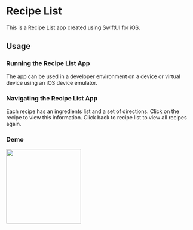 # Recipe List
This is a Recipe List app created using SwiftUI for iOS.

## Usage

### Running the Recipe List App
The app can be used in a developer environment on a device or virtual device using an iOS device emulator.

### Navigating the Recipe List App
Each recipe has an ingredients list and a set of directions. Click on the recipe to view this information. 
Click back to recipe list to view all recipes again.

### Demo
<img src="https://media.giphy.com/media/YR1tMy0okxapjgZmS4/giphy.gif" width="200px"/>

